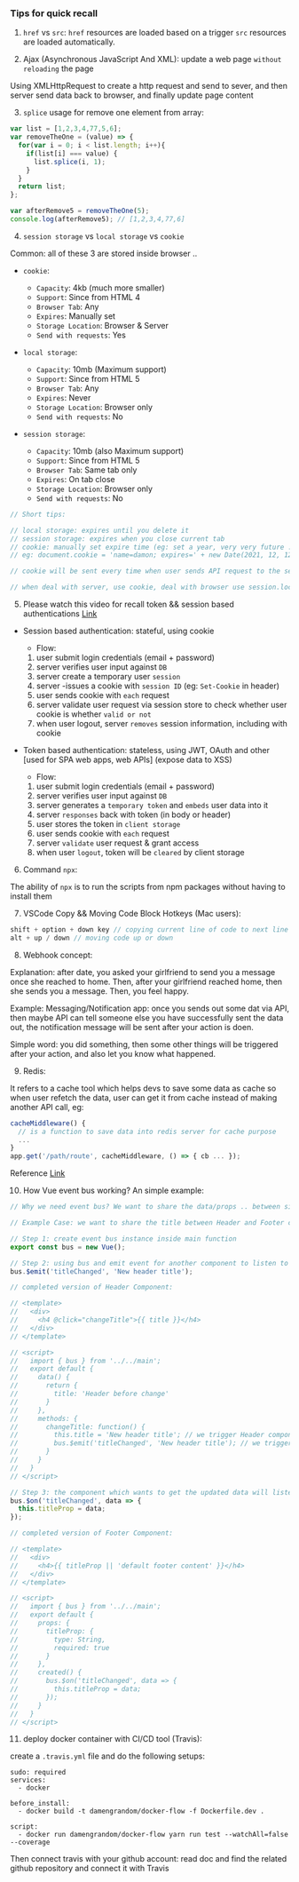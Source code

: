 ### Tips for quick recall

1. `href` vs `src`: 
`href` resources are loaded based on a trigger
`src` resources are loaded automatically.

2. Ajax (Asynchronous JavaScript And XML): update a web page `without reloading` the page 

Using XMLHttpRequest to create a http request and send to sever, and then server send data back to browser, and finally update page content

3. `splice` usage for remove one element from array:

```js
var list = [1,2,3,4,77,5,6];
var removeTheOne = (value) => {
  for(var i = 0; i < list.length; i++){
    if(list[i] === value) {
      list.splice(i, 1);
    }
  }
  return list;
};

var afterRemove5 = removeTheOne(5);
console.log(afterRemove5); // [1,2,3,4,77,6]
```

4. `session storage` vs `local storage` vs `cookie`

Common: all of these 3 are stored inside browser ..

- `cookie`:
  - `Capacity`: 4kb (much more smaller)
  - `Support`: Since from HTML 4
  - `Browser Tab`: Any
  - `Expires`: Manually set
  - `Storage Location`: Browser & Server
  - `Send with requests`: Yes

- `local storage`:
  - `Capacity`: 10mb (Maximum support)
  - `Support`: Since from HTML 5 
  - `Browser Tab`: Any
  - `Expires`: Never
  - `Storage Location`: Browser only
  - `Send with requests`: No

- `session storage`:
  - `Capacity`: 10mb (also Maximum support)
  - `Support`: Since from HTML 5 
  - `Browser Tab`: Same tab only
  - `Expires`: On tab close
  - `Storage Location`: Browser only
  - `Send with requests`: No

```js
// Short tips:

// local storage: expires until you delete it
// session storage: expires when you close current tab
// cookie: manually set expire time (eg: set a year, very very future ..)
// eg: document.cookie = 'name=damon; expires=' + new Date(2021, 12, 12).toUTCString();

// cookie will be sent every time when user sends API request to the server, thats why cookie needs to be smaller size

// when deal with server, use cookie, deal with browser use session.local storage
```

5. Please watch this video for recall token && session based authentications
<a href="https://www.youtube.com/watch?v=2PPSXonhIck" target="_blank">Link</a>

  - Session based authentication: stateful, using cookie
    
    - Flow:

    1. user submit login credentials (email + password)
    2. server verifies user input against `DB`
    3. server create a temporary user `session`
    4. server -issues a cookie with `session ID` (eg: `Set-Cookie` in header)
    5. user sends cookie with `each` request
    6. server validate user request via session store to check whether user cookie is whether `valid or not`
    7. when user logout, server `removes` session information, including with cookie

  - Token based authentication: stateless, using JWT, OAuth and other [used for SPA web apps, web APIs] (expose data to XSS)

    - Flow:

    1. user submit login credentials (email + password)
    2. server verifies user input against `DB`
    3. server generates a `temporary token` and `embeds` user data into it
    4. server `responses` back with token (in body or header)
    5. user stores the token in `client storage`
    6. user sends cookie with `each` request
    7. server `validate` user request & grant access 
    8. when user `logout`, token will be `cleared` by client storage

6. Command `npx`:

The ability of `npx` is to run the scripts from npm packages without having to install them

7. VSCode Copy && Moving Code Block Hotkeys (Mac users):

```js
shift + option + down key // copying current line of code to next line (handy one)
alt + up / down // moving code up or down
```

8. Webhook concept:

Explanation: after date, you asked your girlfriend to send you a message once she reached to home. Then, after your girlfriend reached home, then she sends you a message. Then, you feel happy.

Example: Messaging/Notification app: once you sends out some dat via API, then maybe API can tell someone else you have successfully sent the data out, the notification message will be sent after your action is doen.

Simple word: you did something, then some other things will be triggered after your action, and also let you know what happened.

9. Redis:

It refers to a cache tool which helps devs to save some data as cache so when user refetch the data, user can get it from cache instead of making another API call, eg:

```js
cacheMiddleware() {
  // is a function to save data into redis server for cache purpose
  ...
}
app.get('/path/route', cacheMiddleware, () => { cb ... });
```

Reference <a href="https://www.youtube.com/watch?v=oaJq1mQ3dFI" target="_blank">Link</a>

10. How Vue event bus working? An simple example:

```js
// Why we need event bus? We want to share the data/props .. between siblings components

// Example Case: we want to share the title between Header and Footer components (siblings)

// Step 1: create event bus instance inside main function
export const bus = new Vue();

// Step 2: using bus and emit event for another component to listen to [For fire the event]
bus.$emit('titleChanged', 'New header title');

// completed version of Header Component:

// <template>
//   <div>
//     <h4 @click="changeTitle">{{ title }}</h4>
//   </div>
// </template>

// <script>
//   import { bus } from '../../main';
//   export default {
//     data() {
//       return {
//         title: 'Header before change'
//       }
//     },
//     methods: {
//       changeTitle: function() {
//         this.title = 'New header title'; // we trigger Header component title update
//         bus.$emit('titleChanged', 'New header title'); // we trigger Footer component title update
//       }
//     }
//   }
// </script>

// Step 3: the component which wants to get the updated data will listen and trigger the changes when another component fired the event bus [For listening the event]
bus.$on('titleChanged', data => {
  this.titleProp = data;
});

// completed version of Footer Component:

// <template>
//   <div>
//     <h4>{{ titleProp || 'default footer content' }}</h4>
//   </div>
// </template>

// <script>
//   import { bus } from '../../main';
//   export default {
//     props: {
//       titleProp: {
//         type: String,
//         required: true
//       }
//     },
//     created() {
//       bus.$on('titleChanged', data => {
//         this.titleProp = data;
//       });
//     }
//   }
// </script>

```

11. deploy docker container with CI/CD tool (Travis):

create a `.travis.yml` file and do the following setups:

```
sudo: required
services:
  - docker

before_install:
  - docker build -t damengrandom/docker-flow -f Dockerfile.dev .

script:
  - docker run damengrandom/docker-flow yarn run test --watchAll=false --coverage
```

Then connect travis with your github account: read doc and find the related github repository and connect it with Travis
